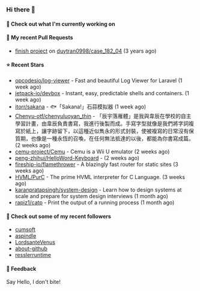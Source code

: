 ### Hi there 👋

#### 👷 Check out what I'm currently working on

#### 🔨 My recent Pull Requests

- [finish project](https://github.com/duytran0998/case_182_04/pull/1) on [duytran0998/case_182_04](https://github.com/duytran0998/case_182_04) (3 years ago)

#### ⭐ Recent Stars

- [opcodesio/log-viewer](https://github.com/opcodesio/log-viewer) - Fast and beautiful Log Viewer for Laravel (1 week ago)
- [jetpack-io/devbox](https://github.com/jetpack-io/devbox) - Instant, easy, predictable shells and containers. (1 week ago)
- [itorr/sakana](https://github.com/itorr/sakana) - 🐟「Sakana!」石蒜模拟器 (1 week ago)
- [Chenyu-otf/chenyuluoyan_thin](https://github.com/Chenyu-otf/chenyuluoyan_thin) - 「辰宇落雁體」是我與韋辰在學校的自主學習計畫，由韋辰負責書寫，我進行後製而成。手寫字型就像是我們將字詞複寫於紙上，讓字跡留下，以這種近似雋永的形式封裝，使被複寫的日常沒有保質期，也像是一種永恆的召喚，在任何無法抵達的以後，都能為你書寫成篇。 (2 weeks ago)
- [cemu-project/Cemu](https://github.com/cemu-project/Cemu) - Cemu is a Wii U emulator (2 weeks ago)
- [peng-zhihui/HelloWord-Keyboard](https://github.com/peng-zhihui/HelloWord-Keyboard) -  (2 weeks ago)
- [fireship-io/flamethrower](https://github.com/fireship-io/flamethrower) - A blazingly fast router for static sites (3 weeks ago)
- [HVML/PurC](https://github.com/HVML/PurC) - The prime HVML interpreter for C Language. (3 weeks ago)
- [karanpratapsingh/system-design](https://github.com/karanpratapsingh/system-design) - Learn how to design systems at scale and prepare for system design interviews (1 month ago)
- [rapiz1/catp](https://github.com/rapiz1/catp) - Print the output of a running process (1 month ago)

#### 👯 Check out some of my recent followers

- [cumsoft](https://github.com/cumsoft)
- [aspindle](https://github.com/aspindle)
- [LordsanteVenus](https://github.com/LordsanteVenus)
- [about-github](https://github.com/about-github)
- [resslerruntime](https://github.com/resslerruntime)

#### 💬 Feedback

Say Hello, I don't bite!